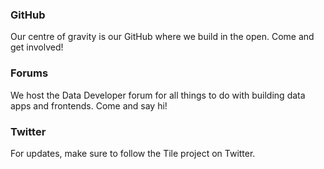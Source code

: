 ### GitHub
Our centre of gravity is our GitHub where we build in the open. Come and get involved!

### Forums
We host the Data Developer forum for all things to do with building data apps and frontends. Come and say hi!

### Twitter
For updates, make sure to follow the Tile project on Twitter.
